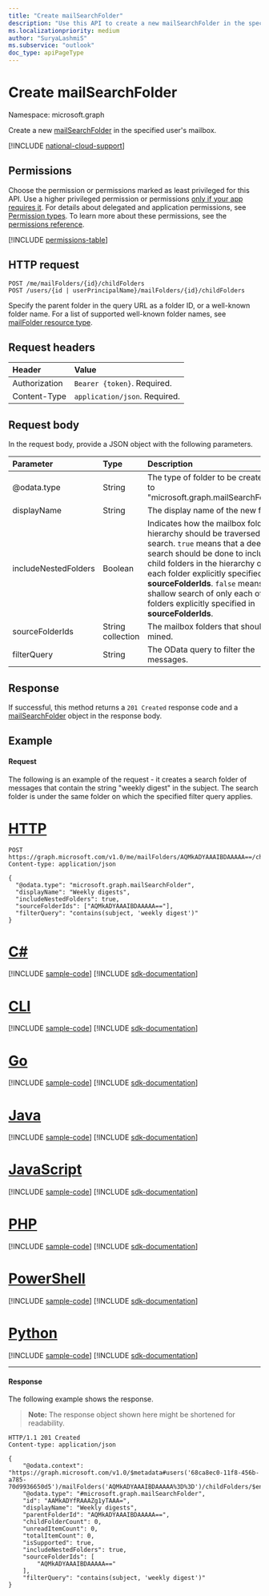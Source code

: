 ```yaml
---
title: "Create mailSearchFolder"
description: "Use this API to create a new mailSearchFolder in the specified user's mailbox."
ms.localizationpriority: medium
author: "SuryaLashmiS"
ms.subservice: "outlook"
doc_type: apiPageType
---
```


# Create mailSearchFolder

Namespace: microsoft.graph

Create a new [mailSearchFolder](../resources/mailsearchfolder.md) in the specified user's mailbox.

[!INCLUDE [national-cloud-support](../../includes/all-clouds.md)]

## Permissions

Choose the permission or permissions marked as least privileged for this API. Use a higher privileged permission or permissions [only if your app requires it](/graph/permissions-overview#best-practices-for-using-microsoft-graph-permissions). For details about delegated and application permissions, see [Permission types](/graph/permissions-overview#permission-types). To learn more about these permissions, see the [permissions reference](/graph/permissions-reference).

<!-- { "blockType": "permissions", "name": "mailsearchfolder_post" } -->
[!INCLUDE [permissions-table](../includes/permissions/mailsearchfolder-post-permissions.md)]

## HTTP request

<!-- { "blockType": "ignored" } -->

```http
POST /me/mailFolders/{id}/childFolders
POST /users/{id | userPrincipalName}/mailFolders/{id}/childFolders
```

Specify the parent folder in the query URL as a folder ID, or a well-known folder name. For a list of supported well-known folder names, see [mailFolder resource type](../resources/mailfolder.md).

## Request headers

| Header | Value |
|:-------|:------|
| Authorization | `Bearer {token}`. Required. |
| Content-Type | `application/json`. Required. |

## Request body

In the request body, provide a JSON object with the following parameters.

| Parameter | Type | Description |
|:----------|:-----|:------------|
| @odata.type | String | The type of folder to be created. Set to "microsoft.graph.mailSearchFolder". |
| displayName | String | The display name of the new folder.|
| includeNestedFolders | Boolean | Indicates how the mailbox folder hierarchy should be traversed in the search. `true` means that a deep search should be done to include child folders in the hierarchy of each folder explicitly specified in **sourceFolderIds**. `false` means a shallow search of only each of the folders explicitly specified in **sourceFolderIds**. |
| sourceFolderIds | String collection | The mailbox folders that should be mined. |
| filterQuery | String | The OData query to filter the messages. |

## Response

If successful, this method returns a `201 Created` response code and a [mailSearchFolder](../resources/mailsearchfolder.md) object in the response body.

## Example

#### Request

The following is an example of the request - it creates a search folder of messages that contain the string "weekly digest" in the subject. The search folder is under the same folder on which the specified filter query applies.

# [HTTP](#tab/http)
<!-- {
  "blockType": "request",
  "sampleKeys": ["AQMkADYAAAIBDAAAAA=="],
  "name": "create_mailsearchfolder"
}-->

```http
POST https://graph.microsoft.com/v1.0/me/mailFolders/AQMkADYAAAIBDAAAAA==/childFolders
Content-type: application/json

{
  "@odata.type": "microsoft.graph.mailSearchFolder",
  "displayName": "Weekly digests",
  "includeNestedFolders": true,
  "sourceFolderIds": ["AQMkADYAAAIBDAAAAA=="],
  "filterQuery": "contains(subject, 'weekly digest')"
}
```

# [C#](#tab/csharp)
[!INCLUDE [sample-code](../includes/snippets/csharp/create-mailsearchfolder-csharp-snippets.md)]
[!INCLUDE [sdk-documentation](../includes/snippets/snippets-sdk-documentation-link.md)]

# [CLI](#tab/cli)
[!INCLUDE [sample-code](../includes/snippets/cli/create-mailsearchfolder-cli-snippets.md)]
[!INCLUDE [sdk-documentation](../includes/snippets/snippets-sdk-documentation-link.md)]

# [Go](#tab/go)
[!INCLUDE [sample-code](../includes/snippets/go/create-mailsearchfolder-go-snippets.md)]
[!INCLUDE [sdk-documentation](../includes/snippets/snippets-sdk-documentation-link.md)]

# [Java](#tab/java)
[!INCLUDE [sample-code](../includes/snippets/java/create-mailsearchfolder-java-snippets.md)]
[!INCLUDE [sdk-documentation](../includes/snippets/snippets-sdk-documentation-link.md)]

# [JavaScript](#tab/javascript)
[!INCLUDE [sample-code](../includes/snippets/javascript/create-mailsearchfolder-javascript-snippets.md)]
[!INCLUDE [sdk-documentation](../includes/snippets/snippets-sdk-documentation-link.md)]

# [PHP](#tab/php)
[!INCLUDE [sample-code](../includes/snippets/php/create-mailsearchfolder-php-snippets.md)]
[!INCLUDE [sdk-documentation](../includes/snippets/snippets-sdk-documentation-link.md)]

# [PowerShell](#tab/powershell)
[!INCLUDE [sample-code](../includes/snippets/powershell/create-mailsearchfolder-powershell-snippets.md)]
[!INCLUDE [sdk-documentation](../includes/snippets/snippets-sdk-documentation-link.md)]

# [Python](#tab/python)
[!INCLUDE [sample-code](../includes/snippets/python/create-mailsearchfolder-python-snippets.md)]
[!INCLUDE [sdk-documentation](../includes/snippets/snippets-sdk-documentation-link.md)]

---

#### Response

The following example shows the response.

>**Note:** The response object shown here might be shortened for readability.
<!-- {
  "blockType": "response",
  "truncated": true,
  "@odata.type": "microsoft.graph.mailSearchFolder"
} -->

```http
HTTP/1.1 201 Created
Content-type: application/json

{
    "@odata.context": "https://graph.microsoft.com/v1.0/$metadata#users('68ca8ec0-11f8-456b-a785-70d9936650d5')/mailFolders('AQMkADYAAAIBDAAAAA%3D%3D')/childFolders/$entity",
    "@odata.type": "#microsoft.graph.mailSearchFolder",
    "id": "AAMkADYfRAAAZg1yTAAA=",
    "displayName": "Weekly digests",
    "parentFolderId": "AQMkADYAAAIBDAAAAA==",
    "childFolderCount": 0,
    "unreadItemCount": 0,
    "totalItemCount": 0,
    "isSupported": true,
    "includeNestedFolders": true,
    "sourceFolderIds": [
        "AQMkADYAAAIBDAAAAA=="
    ],
    "filterQuery": "contains(subject, 'weekly digest')"
}
```


<!-- uuid: 8fcb5dbc-d5aa-4681-8e31-b001d5168d79
2015-10-25 14:57:30 UTC -->
<!--
{
  "type": "#page.annotation",
  "description": "Create mailSearchFolder",
  "keywords": "",
  "section": "documentation",
  "tocPath": "",
  "suppressions": [

  ]
}
-->

